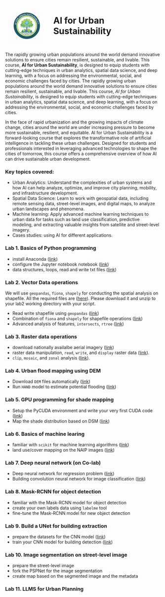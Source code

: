 <div style="display: flex; align-items: center; gap: 16px;">
  <img src="logo.png" alt="AI for Urban Sustainability" width="140" style="flex-shrink: 0;" />
  <h1 style="margin: 0;">AI for Urban Sustainability</h1>
</div>


The rapidly growing urban populations around the world demand innovative solutions to ensure cities remain resilient, sustainable, and livable. This course, <strong>AI for Urban Sustainability</strong>, is designed to equip students with cutting-edge techniques in urban analytics, spatial data science, and deep learning, with a focus on addressing the environmental, social, and economic challenges faced by cities.
The rapidly growing urban populations around the world demand innovative solutions to ensure cities remain resilient, sustainable, and livable. This course, *AI for Urban Sustainability*, is designed to equip students with cutting-edge techniques in urban analytics, spatial data science, and deep learning, with a focus on addressing the environmental, social, and economic challenges faced by cities.

In the face of rapid urbanization and the growing impacts of climate change, cities around the world are under increasing pressure to become more sustainable, resilient, and equitable. AI for Urban Sustainability is a forward-looking course that explores the transformative role of artificial intelligence in tackling these urban challenges. Designed for students and professionals interested in leveraging advanced technologies to shape the cities of tomorrow, this course offers a comprehensive overview of how AI can drive sustainable urban development.

### Key topics covered:
- Urban Analytics: Understand the complexities of urban systems and how AI can help analyze, optimize, and improve city planning, mobility, and infrastructure development.
- Spatial Data Science: Learn to work with geospatial data, including remote sensing data, street-level images, and digital maps, to analyze urban landscapes and phenomena.
- Machine learning: Apply advanced machine learning techniques to urban data for tasks such as land use classification, predictive modeling, and extracting valuable insights from satellite and street-level imagery.
- Cases studies: using AI for different  applications.


### Lab 1. Basics of Python programming
- install Anaconda ([link](lab1-basics-python-spatial-programing/install-anaconda.md))
- configure the Jupyter notebook notebook ([link](lab1-basics-python-spatial-programing/jupyter-notebook.md))
- data structures, loops, read and write txt files ([link](lab1-basics-python-spatial-programing/Python-basics.ipynb))


### Lab 2. Vector Data operations
We will use `geopandas`, `fiona`, `shapely` for conducting the spatial analysis on shapefile. All the required files are ([here](lab2-vector-data-manipulation/data.zip)). Please download it and unzip to your lab2 working directory with your script. 
- Read write shapefile using `geopandas` ([link](lab2-vector-data-manipulation/1.%20geopandas-spatial-analysis.ipynb))
- Combination of `fiona` and `shapely` for shapefile operations ([link](lab2-vector-data-manipulation/2.%20fiona-shapefile.ipynb))
- Advanced analysis of features, `intersects`, `rtree` ([link](lab2-vector-data-manipulation/3.%20advanced_analysis_fiona_shapely.ipynb))

### Lab 3. Raster data operations
- download nationally availalbe aerial imagery ([link](lab3-raster-data-manipulation/1.%20naip-downloader.ipynb))
- raster data manipulation, `read`, `write`, and `display` raster data ([link](lab3-raster-data-manipulation/2.%20raster-data-manipulation.ipynb)).
- `clip`, `mosaic`, and `zonal` analysis ([link](lab3-raster-data-manipulation/3.clip-mosaic-zonal-analysis.ipynb)).

### Lab 4. Urban flood mapping using DEM
- Download `DEM` files automatically ([link](lab4-urban-flood-mapping/download-dem.ipynb))
- Run `HAND` model to estimate potential flooding ([link](lab4-urban-flood-mapping/urban-flood-vulnerability.ipynb))

### Lab 5. GPU programming for shade mapping 
- Setup the PyCUDA environment and write your very first CUDA code ([link](https://colab.research.google.com/drive/1l9qMxAMcQ9pu-pqX6SUevNnK9kmFMzeH))
- Map the shade distribution based on DSM ([link](https://colab.research.google.com/drive/1hFVFv5qaKtzUhuFj9MSlp3odBuKTwQoP))

### Lab 6. Basics of machine learing
- familiar with `scikit` for machine learning algorithms ([link](lab6-machine-learning/MachineLearning_GettingStarted.ipynb))
- land use/cover mapping on the NAIP images ([link](lab6-machine-learning/machine-learning-land-cover-mapping-penn.ipynb))

### Lab 7. Deep neural network (on Co-lab)
- Deep neural network for regression problem ([link](https://colab.research.google.com/drive/1GxjaO93_lWo433GFk4hDNE4ebCKhFZ_7))
- Building convolution neural network for image classification ([link](https://colab.research.google.com/drive/1S9GDD1vCLVTzVuQsnWO1jyI5rIjx8ktK
))

### Lab 8. Mask-RCNN for object detection
- familiar with the Mask-RCNN model for object detection
- create your own labels data using `labelme` tool
- fine-tune the Mask-RCNN model for new object detection

### Lab 9. Build a UNet for building extraction
- prepare the datasets for the CNN model ([link](lab8-unet/1.data-preparation.ipynb))
- train your CNN model for building detection ([link](lab8-unet/2.model-trainning-prediction.ipynb))

### Lab 10. Image segmentation on street-level image

- prepare the street-level image
- fork the PSPNet for the image segmentation
- create map based on the segmented image and the metadata

### Lab 11. LLMS for Urban Planning